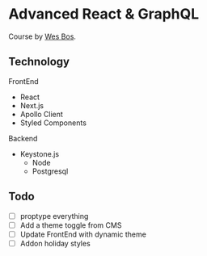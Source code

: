 # Advanced React & GraphQL

Course by [Wes Bos](https://WesBos.com/).

## Technology

FrontEnd

- React
- Next.js
- Apollo Client
- Styled Components

Backend

- Keystone.js
  - Node
  - Postgresql

## Todo

- [ ] proptype everything
- [ ] Add a theme toggle from CMS
- [ ] Update FrontEnd with dynamic theme
- [ ] Addon holiday styles
